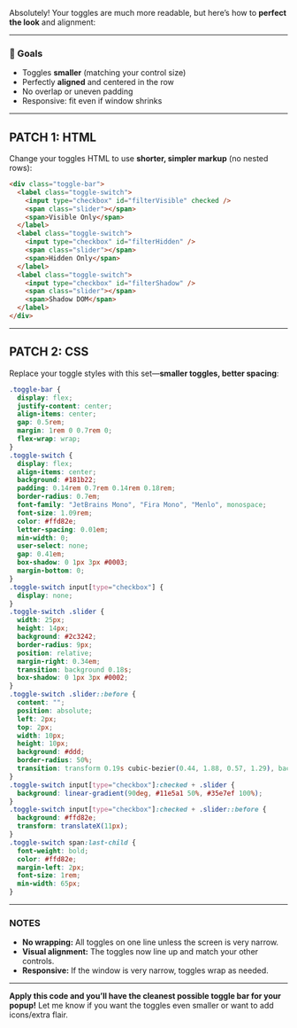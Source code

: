 Absolutely! Your toggles are much more readable, but here’s how to **perfect the look** and alignment:

---

### **🎯 Goals**

- Toggles **smaller** (matching your control size)
- Perfectly **aligned** and centered in the row
- No overlap or uneven padding
- Responsive: fit even if window shrinks

---

## **PATCH 1: HTML**

Change your toggles HTML to use **shorter, simpler markup** (no nested rows):

```html
<div class="toggle-bar">
  <label class="toggle-switch">
    <input type="checkbox" id="filterVisible" checked />
    <span class="slider"></span>
    <span>Visible Only</span>
  </label>
  <label class="toggle-switch">
    <input type="checkbox" id="filterHidden" />
    <span class="slider"></span>
    <span>Hidden Only</span>
  </label>
  <label class="toggle-switch">
    <input type="checkbox" id="filterShadow" />
    <span class="slider"></span>
    <span>Shadow DOM</span>
  </label>
</div>
```

---

## **PATCH 2: CSS**

Replace your toggle styles with this set—**smaller toggles, better spacing**:

```css
.toggle-bar {
  display: flex;
  justify-content: center;
  align-items: center;
  gap: 0.5rem;
  margin: 1rem 0 0.7rem 0;
  flex-wrap: wrap;
}
.toggle-switch {
  display: flex;
  align-items: center;
  background: #181b22;
  padding: 0.14rem 0.7rem 0.14rem 0.18rem;
  border-radius: 0.7em;
  font-family: "JetBrains Mono", "Fira Mono", "Menlo", monospace;
  font-size: 1.09rem;
  color: #ffd82e;
  letter-spacing: 0.01em;
  min-width: 0;
  user-select: none;
  gap: 0.41em;
  box-shadow: 0 1px 3px #0003;
  margin-bottom: 0;
}
.toggle-switch input[type="checkbox"] {
  display: none;
}
.toggle-switch .slider {
  width: 25px;
  height: 14px;
  background: #2c3242;
  border-radius: 9px;
  position: relative;
  margin-right: 0.34em;
  transition: background 0.18s;
  box-shadow: 0 1px 3px #0002;
}
.toggle-switch .slider::before {
  content: "";
  position: absolute;
  left: 2px;
  top: 2px;
  width: 10px;
  height: 10px;
  background: #ddd;
  border-radius: 50%;
  transition: transform 0.19s cubic-bezier(0.44, 1.88, 0.57, 1.29), background 0.18s;
}
.toggle-switch input[type="checkbox"]:checked + .slider {
  background: linear-gradient(90deg, #11e5a1 50%, #35e7ef 100%);
}
.toggle-switch input[type="checkbox"]:checked + .slider::before {
  background: #ffd82e;
  transform: translateX(11px);
}
.toggle-switch span:last-child {
  font-weight: bold;
  color: #ffd82e;
  margin-left: 2px;
  font-size: 1rem;
  min-width: 65px;
}
```

---

### **NOTES**

- **No wrapping:** All toggles on one line unless the screen is very narrow.
- **Visual alignment:** The toggles now line up and match your other controls.
- **Responsive:** If the window is very narrow, toggles wrap as needed.

---

**Apply this code and you’ll have the cleanest possible toggle bar for your popup!**
Let me know if you want the toggles even smaller or want to add icons/extra flair.
